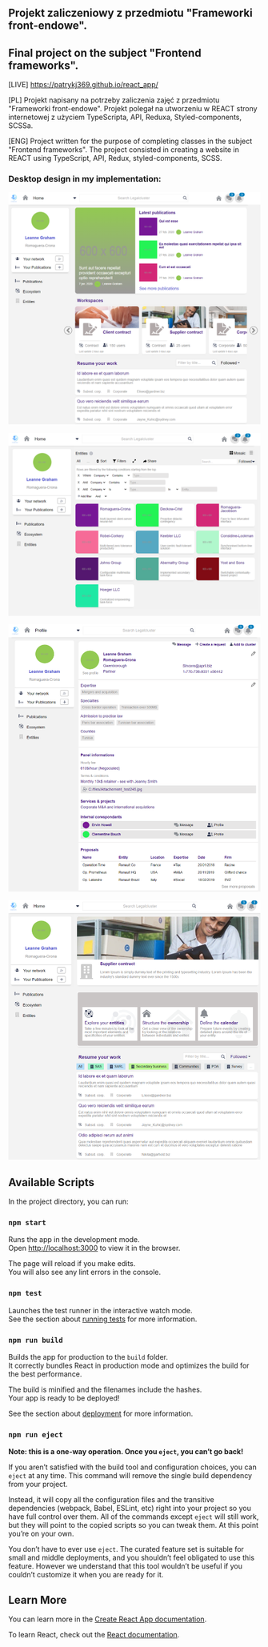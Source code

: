 ## Projekt zaliczeniowy z przedmiotu "Frameworki front-endowe".
## Final project on the subject "Frontend frameworks".

[LIVE]
https://patrykj369.github.io/react_app/

[PL]
Projekt napisany na potrzeby zaliczenia zajęć z przedmiotu "Frameworki front-endowe".
Projekt polegał na utworzeniu w REACT strony internetowej z użyciem TypeScripta, API, Reduxa, Styled-components, SCSSa.

[ENG]
Project written for the purpose of completing classes in the subject "Frontend frameworks".
The project consisted in creating a website in REACT using TypeScript, API, Redux, styled-components, SCSS.

### Desktop design in my implementation: 
![Main Page](./public/photos/main_page.PNG)

![Entities](./public/photos/entities.PNG)

![Profile](./public/photos/profile.PNG)

![Workspaces](./public/photos/workspaces.PNG)

## Available Scripts

In the project directory, you can run:

### `npm start`

Runs the app in the development mode.\
Open [http://localhost:3000](http://localhost:3000) to view it in the browser.

The page will reload if you make edits.\
You will also see any lint errors in the console.

### `npm test`

Launches the test runner in the interactive watch mode.\
See the section about [running tests](https://facebook.github.io/create-react-app/docs/running-tests) for more information.

### `npm run build`

Builds the app for production to the `build` folder.\
It correctly bundles React in production mode and optimizes the build for the best performance.

The build is minified and the filenames include the hashes.\
Your app is ready to be deployed!

See the section about [deployment](https://facebook.github.io/create-react-app/docs/deployment) for more information.

### `npm run eject`

**Note: this is a one-way operation. Once you `eject`, you can’t go back!**

If you aren’t satisfied with the build tool and configuration choices, you can `eject` at any time. This command will remove the single build dependency from your project.

Instead, it will copy all the configuration files and the transitive dependencies (webpack, Babel, ESLint, etc) right into your project so you have full control over them. All of the commands except `eject` will still work, but they will point to the copied scripts so you can tweak them. At this point you’re on your own.

You don’t have to ever use `eject`. The curated feature set is suitable for small and middle deployments, and you shouldn’t feel obligated to use this feature. However we understand that this tool wouldn’t be useful if you couldn’t customize it when you are ready for it.

## Learn More

You can learn more in the [Create React App documentation](https://facebook.github.io/create-react-app/docs/getting-started).

To learn React, check out the [React documentation](https://reactjs.org/).
